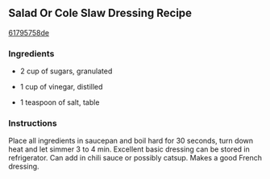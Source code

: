 ## Salad Or Cole Slaw Dressing Recipe

[61795758de](http://cookeatshare.com/recipes/salad-or-cole-slaw-dressing-11652)

### Ingredients

 - 2 cup of sugars, granulated

 - 1 cup of vinegar, distilled

 - 1 teaspoon of salt, table

### Instructions

Place all ingredients in saucepan and boil hard for 30 seconds, turn down heat and let simmer 3 to 4 min. Excellent basic dressing can be stored in refrigerator. Can add in chili sauce or possibly catsup. Makes a good French dressing.